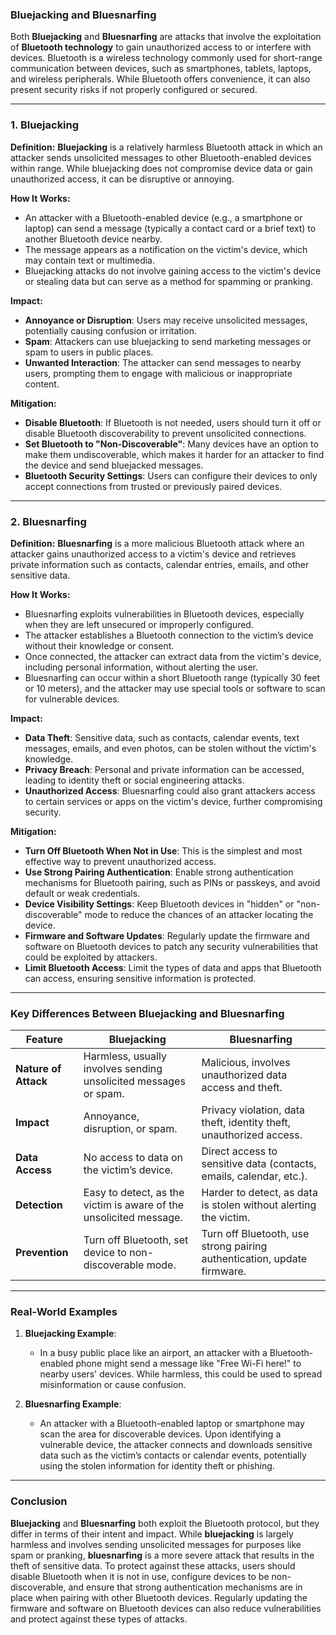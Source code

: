 ### **Bluejacking and Bluesnarfing**

Both **Bluejacking** and **Bluesnarfing** are attacks that involve the exploitation of **Bluetooth technology** to gain unauthorized access to or interfere with devices. Bluetooth is a wireless technology commonly used for short-range communication between devices, such as smartphones, tablets, laptops, and wireless peripherals. While Bluetooth offers convenience, it can also present security risks if not properly configured or secured.

---

### **1. Bluejacking**

**Definition:**
**Bluejacking** is a relatively harmless Bluetooth attack in which an attacker sends unsolicited messages to other Bluetooth-enabled devices within range. While bluejacking does not compromise device data or gain unauthorized access, it can be disruptive or annoying.

**How It Works:**
- An attacker with a Bluetooth-enabled device (e.g., a smartphone or laptop) can send a message (typically a contact card or a brief text) to another Bluetooth device nearby.
- The message appears as a notification on the victim's device, which may contain text or multimedia.
- Bluejacking attacks do not involve gaining access to the victim's device or stealing data but can serve as a method for spamming or pranking.

**Impact:**
- **Annoyance or Disruption**: Users may receive unsolicited messages, potentially causing confusion or irritation.
- **Spam**: Attackers can use bluejacking to send marketing messages or spam to users in public places.
- **Unwanted Interaction**: The attacker can send messages to nearby users, prompting them to engage with malicious or inappropriate content.

**Mitigation:**
- **Disable Bluetooth**: If Bluetooth is not needed, users should turn it off or disable Bluetooth discoverability to prevent unsolicited connections.
- **Set Bluetooth to "Non-Discoverable"**: Many devices have an option to make them undiscoverable, which makes it harder for an attacker to find the device and send bluejacked messages.
- **Bluetooth Security Settings**: Users can configure their devices to only accept connections from trusted or previously paired devices.

---

### **2. Bluesnarfing**

**Definition:**
**Bluesnarfing** is a more malicious Bluetooth attack where an attacker gains unauthorized access to a victim's device and retrieves private information such as contacts, calendar entries, emails, and other sensitive data.

**How It Works:**
- Bluesnarfing exploits vulnerabilities in Bluetooth devices, especially when they are left unsecured or improperly configured.
- The attacker establishes a Bluetooth connection to the victim’s device without their knowledge or consent.
- Once connected, the attacker can extract data from the victim's device, including personal information, without alerting the user.
- Bluesnarfing can occur within a short Bluetooth range (typically 30 feet or 10 meters), and the attacker may use special tools or software to scan for vulnerable devices.

**Impact:**
- **Data Theft**: Sensitive data, such as contacts, calendar events, text messages, emails, and even photos, can be stolen without the victim's knowledge.
- **Privacy Breach**: Personal and private information can be accessed, leading to identity theft or social engineering attacks.
- **Unauthorized Access**: Bluesnarfing could also grant attackers access to certain services or apps on the victim's device, further compromising security.

**Mitigation:**
- **Turn Off Bluetooth When Not in Use**: This is the simplest and most effective way to prevent unauthorized access.
- **Use Strong Pairing Authentication**: Enable strong authentication mechanisms for Bluetooth pairing, such as PINs or passkeys, and avoid default or weak credentials.
- **Device Visibility Settings**: Keep Bluetooth devices in "hidden" or "non-discoverable" mode to reduce the chances of an attacker locating the device.
- **Firmware and Software Updates**: Regularly update the firmware and software on Bluetooth devices to patch any security vulnerabilities that could be exploited by attackers.
- **Limit Bluetooth Access**: Limit the types of data and apps that Bluetooth can access, ensuring sensitive information is protected.

---

### **Key Differences Between Bluejacking and Bluesnarfing**

| **Feature** | **Bluejacking** | **Bluesnarfing** |
|-------------|-----------------|------------------|
| **Nature of Attack** | Harmless, usually involves sending unsolicited messages or spam. | Malicious, involves unauthorized data access and theft. |
| **Impact** | Annoyance, disruption, or spam. | Privacy violation, data theft, identity theft, unauthorized access. |
| **Data Access** | No access to data on the victim’s device. | Direct access to sensitive data (contacts, emails, calendar, etc.). |
| **Detection** | Easy to detect, as the victim is aware of the unsolicited message. | Harder to detect, as data is stolen without alerting the victim. |
| **Prevention** | Turn off Bluetooth, set device to non-discoverable mode. | Turn off Bluetooth, use strong pairing authentication, update firmware. |

---

### **Real-World Examples**

1. **Bluejacking Example**:
   - In a busy public place like an airport, an attacker with a Bluetooth-enabled phone might send a message like "Free Wi-Fi here!" to nearby users' devices. While harmless, this could be used to spread misinformation or cause confusion.

2. **Bluesnarfing Example**:
   - An attacker with a Bluetooth-enabled laptop or smartphone may scan the area for discoverable devices. Upon identifying a vulnerable device, the attacker connects and downloads sensitive data such as the victim’s contacts or calendar events, potentially using the stolen information for identity theft or phishing.

---

### **Conclusion**

**Bluejacking** and **Bluesnarfing** both exploit the Bluetooth protocol, but they differ in terms of their intent and impact. While **bluejacking** is largely harmless and involves sending unsolicited messages for purposes like spam or pranking, **bluesnarfing** is a more severe attack that results in the theft of sensitive data. To protect against these attacks, users should disable Bluetooth when it is not in use, configure devices to be non-discoverable, and ensure that strong authentication mechanisms are in place when pairing with other Bluetooth devices. Regularly updating the firmware and software on Bluetooth devices can also reduce vulnerabilities and protect against these types of attacks.
